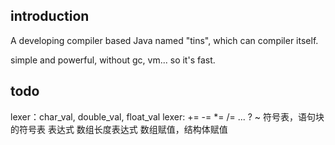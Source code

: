 ## introduction
A developing compiler based Java named "tins", which can compiler itself.

simple and powerful, without gc, vm... so it's fast.

## todo
lexer：char_val, double_val, float_val
lexer: += -= *= /= ... ? ~
符号表，语句块的符号表
表达式
数组长度表达式
数组赋值，结构体赋值
